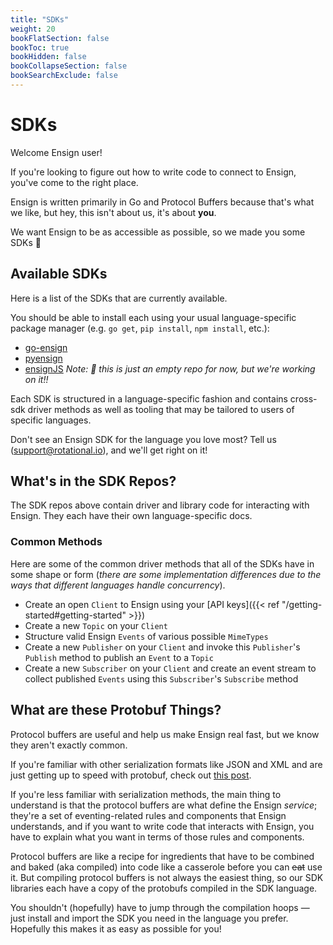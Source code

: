 ```yaml
---
title: "SDKs"
weight: 20
bookFlatSection: false
bookToc: true
bookHidden: false
bookCollapseSection: false
bookSearchExclude: false
---
```


# SDKs

Welcome Ensign user!

If you're looking to figure out how to write code to connect to Ensign, you've come to the right place.

<!--more-->

Ensign is written primarily in Go and Protocol Buffers because that's what we like, but hey, this isn't about us, it's about **you**.

We want Ensign to be as accessible as possible, so we made you some SDKs 💙

## Available SDKs

Here is a list of the SDKs that are currently available.

You should be able to install each using your usual language-specific package manager (e.g. `go get`, `pip install`, `npm install`, etc.):

- [go-ensign](https://github.com/rotationalio/go-ensign)
- [pyensign](https://github.com/rotationalio/pyensign)
- [ensignJS](https://github.com/rotationalio/ensignjs) *Note: 🙈 this is just an empty repo for now, but we're working on it!!*

Each SDK is structured in a language-specific fashion and contains cross-sdk driver methods as well as tooling that may be tailored to users of specific languages.

Don't see an Ensign SDK for the language you love most? Tell us (support@rotational.io), and we'll get right on it!

## What's in the SDK Repos?

The SDK repos above contain driver and library code for interacting with Ensign. They each have their own language-specific docs.

### Common Methods

Here are some of the common driver methods that all of the SDKs have in some shape or form (*there are some implementation differences due to the ways that different languages handle concurrency*).

- Create an open `Client` to Ensign using your [API keys]({{< ref "/getting-started#getting-started" >}})
- Create a new `Topic` on your `Client`
- Structure valid Ensign `Events` of various possible `MimeTypes`
- Create a new `Publisher` on your `Client` and invoke this `Publisher`'s `Publish` method to publish an `Event` to a `Topic`
- Create a new `Subscriber` on your `Client` and create an event stream to collect published `Events` using this `Subscriber`'s `Subscribe` method

## What are these Protobuf Things?

Protocol buffers are useful and help us make Ensign real fast, but we know they aren't exactly common.

If you're familiar with other serialization formats like JSON and XML and are just getting up to speed with protobuf, check out [this post](https://rotational.io/blog/what-are-protocol-buffers/).

If you're less familiar with serialization methods, the main thing to understand is that the protocol buffers are what define the Ensign *service*; they're a set of eventing-related rules and components that Ensign understands, and if you want to write code that interacts with Ensign, you have to explain what you want in terms of those rules and components.

Protocol buffers are like a recipe for ingredients that have to be combined and baked (aka compiled) into code like a casserole before you can ~~eat~~ use it. But compiling protocol buffers is not always the easiest thing, so our SDK libraries each have a copy of the protobufs compiled in the SDK language.

You shouldn't (hopefully) have to jump through the compilation hoops &mdash; just install and import the SDK you need in the language you prefer. Hopefully this makes it as easy as possible for you!
